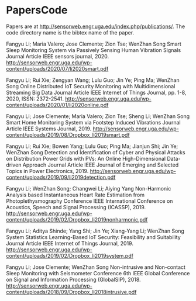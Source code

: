 # PapersCode

Papers are at http://sensorweb.engr.uga.edu/index.php/publications/. The code directory name is the bibtex name of the paper.
	
Fangyu Li; Maria Valero; Jose Clemente; Zion Tse; WenZhan Song
Smart Sleep Monitoring System via Passively Sensing Human Vibration Signals Journal Article 
IEEE sensors journal, 2020.
http://sensorweb.engr.uga.edu/wp-content/uploads/2020/07/li2020smart.pdf

Fangyu Li; Rui Xie; Zengyan Wang; Lulu Guo; Jin Ye; Ping Ma; WenZhan Song
Online Distributed IoT Security Monitoring with Multidimensional Streaming Big Data Journal Article 
IEEE Internet of Things Journal, pp. 1-8, 2020, ISSN: 2372-2541.
http://sensorweb.engr.uga.edu/wp-content/uploads/2020/01/li2020online.pdf

Fangyu Li; Jose Clemente; Maria Valero; Zion Tse; Sheng Li; WenZhan Song
Smart Home Monitoring System via Footstep Induced Vibrations Journal Article 
IEEE Systems Journal, 2019.
http://sensorweb.engr.uga.edu/wp-content/uploads/2019/08/Dropbox_li2019smart.pdf

Fangyu Li; Rui Xie; Bowen Yang; Lulu Guo; Ping Ma; Jianjun Shi; Jin Ye; WenZhan Song
Detection and Identification of Cyber and Physical Attacks on Distribution Power Grids with PVs: An Online High-Dimensional Data-driven Approach Journal Article 
IEEE Journal of Emerging and Selected Topics in Power Electronics, 2019.
http://sensorweb.engr.uga.edu/wp-content/uploads/2019/09/li2019detection.pdf

Fangyu Li; WenZhan Song; Changwei Li; Aiying Yang
Non-Harmonic Analysis based Instantaneous Heart Rate Estimation from Photoplethysmography Conference 
IEEE International Conference on Acoustics, Speech and Signal Processing (ICASSP), 2019.
http://sensorweb.engr.uga.edu/wp-content/uploads/2019/02/Dropbox_li2019nonharmonic.pdf
	
Fangyu Li; Aditya Shinde; Yang Shi; Jin Ye; Xiang-Yang Li; WenZhan Song
System Statistics Learning-Based IoT Security: Feasibility and Suitability Journal Article 
IEEE Internet of Things Journal, 2019.
http://sensorweb.engr.uga.edu/wp-content/uploads/2019/02/Dropbox_li2019system.pdf

Fangyu Li; Jose Clemente; WenZhan Song
Non-intrusive and Non-contact Sleep Monitoring with Seismometer Conference 
6th IEEE Global Conference on Signal and Information Processing (GlobalSIP), 2018.
http://sensorweb.engr.uga.edu/wp-content/uploads/2018/09/Dropbox_li2018intrusive.pdf
